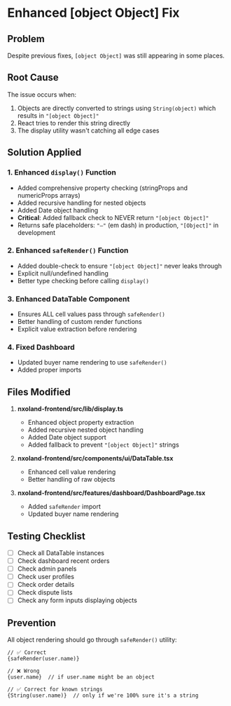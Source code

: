 # Enhanced [object Object] Fix

## Problem
Despite previous fixes, `[object Object]` was still appearing in some places.

## Root Cause
The issue occurs when:
1. Objects are directly converted to strings using `String(object)` which results in `"[object Object]"`
2. React tries to render this string directly
3. The display utility wasn't catching all edge cases

## Solution Applied

### 1. Enhanced `display()` Function
- Added comprehensive property checking (stringProps and numericProps arrays)
- Added recursive handling for nested objects
- Added Date object handling
- **Critical**: Added fallback check to NEVER return `"[object Object]"`
- Returns safe placeholders: `"—"` (em dash) in production, `"[Object]"` in development

### 2. Enhanced `safeRender()` Function
- Added double-check to ensure `"[object Object]"` never leaks through
- Explicit null/undefined handling
- Better type checking before calling `display()`

### 3. Enhanced DataTable Component
- Ensures ALL cell values pass through `safeRender()`
- Better handling of custom render functions
- Explicit value extraction before rendering

### 4. Fixed Dashboard
- Updated buyer name rendering to use `safeRender()`
- Added proper imports

## Files Modified

1. **nxoland-frontend/src/lib/display.ts**
   - Enhanced object property extraction
   - Added recursive nested object handling
   - Added Date object support
   - Added fallback to prevent `"[object Object]"` strings

2. **nxoland-frontend/src/components/ui/DataTable.tsx**
   - Enhanced cell value rendering
   - Better handling of raw objects

3. **nxoland-frontend/src/features/dashboard/DashboardPage.tsx**
   - Added `safeRender` import
   - Updated buyer name rendering

## Testing Checklist

- [ ] Check all DataTable instances
- [ ] Check dashboard recent orders
- [ ] Check admin panels
- [ ] Check user profiles
- [ ] Check order details
- [ ] Check dispute lists
- [ ] Check any form inputs displaying objects

## Prevention

All object rendering should go through `safeRender()` utility:
```tsx
// ✅ Correct
{safeRender(user.name)}

// ❌ Wrong
{user.name}  // if user.name might be an object

// ✅ Correct for known strings
{String(user.name)}  // only if we're 100% sure it's a string
```

